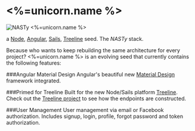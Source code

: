 # <%=unicorn.name %>

![NASTy <%=unicorn.name %>](http://i.imgur.com/LHbMISf.gif "NASTy <%=unicorn.name %>")

a [Node](https://node.jsorg), [Angular](https://angularjs.org/), [Sails](http://sailsjs.org), [Treeline](http://treeline.io) seed. The *NASTy* stack.

Because who wants to keep rebuilding the same architecture for every project? <%=unicorn.name %> is an evolving seed that currently contains the following features:

###Angular Material Design
Angular's beautiful new [Material Design](https://material.angularjs.org/#/) framework integrated.

###Primed for Treeline
Built for the new Node/Sails platform [Treeline](http://treeline.io). Check out the [Treeline project](https://treeline.io/luke#/projects/3202) to see how the endpoints are constructed.

###User Management
User management via email or Facebook authorization. Includes signup, login, profile, forgot password and token authorization.